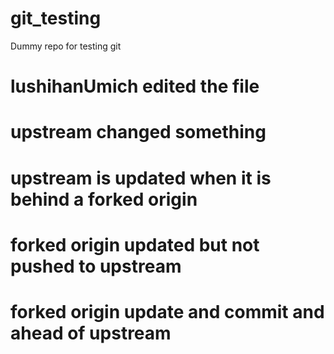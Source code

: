 # git_testing
Dummy repo for testing git
# lushihanUmich edited the file

# upstream changed something

# upstream is updated when it is behind a forked origin

# forked origin updated but not pushed to upstream

# forked origin update and commit and ahead of upstream
